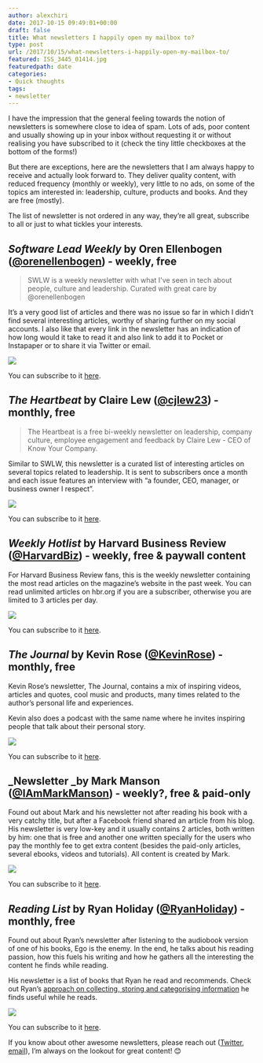 ```yaml
---
author: alexchiri
date: 2017-10-15 09:49:01+00:00
draft: false
title: What newsletters I happily open my mailbox to?
type: post
url: /2017/10/15/what-newsletters-i-happily-open-my-mailbox-to/
featured: ISS_3445_01414.jpg
featuredpath: date
categories:
- Quick thoughts
tags:
- newsletter
---
```


I have the impression that the general feeling towards the notion of newsletters is somewhere close to idea of spam. Lots of ads, poor content and usually showing up in your inbox without requesting it or without realising you have subscribed to it (check the tiny little checkboxes at the bottom of the forms!)

But there are exceptions, here are the newsletters that I am always happy to receive and actually look forward to. They deliver quality content, with reduced frequency (monthly or weekly), very little to no ads, on some of the topics am interested in: leadership, culture, products and books. And they are free (mostly).

The list of newsletter is not ordered in any way, they’re all great, subscribe to all or just to what tickles your interests.


## _Software Lead Weekly_ by Oren Ellenbogen ([@orenellenbogen](https://www.twitter.com/orenellenbogen)) - weekly, free




<blockquote>SWLW is a weekly newsletter with what I've seen in tech about people, culture and leadership. Curated with great care by @orenellenbogen</blockquote>


It’s a very good list of articles and there was no issue so far in which I didn’t find several interesting articles, worthy of sharing further on my social accounts. I also like that every link in the newsletter has an indication of how long would it take to read it and also link to add it to Pocket or Instapaper or to share it via Twitter or email.

[![](/img/2017/10/Screen-Shot-2017-10-15-at-10.35.43-1024x839.png)
](http://softwareleadweekly.com/)

You can subscribe to it [here](http://softwareleadweekly.com/).


## _The Heartbeat_ by Claire Lew ([@cjlew23](https://twitter.com/cjlew23)) - monthly, free




<blockquote>The Heartbeat is a free bi-weekly newsletter on leadership, company culture, employee engagement and feedback by Claire Lew - CEO of Know Your Company.</blockquote>


Similar to SWLW, this newsletter is a curated list of interesting articles on several topics related to leadership. It is sent to subscribers once a month and each issue features an interview with “a founder, CEO, manager, or business owner I respect”.

[![](/img/2017/10/Screen-Shot-2017-10-15-at-10.43.51-863x1024.png)
](https://knowyourcompany.com/learn/newsletter)

You can subscribe to it [here](https://knowyourcompany.com/learn/newsletter).


## _Weekly Hotlist_ by Harvard Business Review ([@HarvardBiz](https://twitter.com/HarvardBiz)) - weekly, free & paywall content


For Harvard Business Review fans, this is the weekly newsletter containing the most read articles on the magazine’s website in the past week. You can read unlimited articles on hbr.org if you are a subscriber, otherwise you are limited to 3 articles per day.

[![](/img/2017/10/Screen-Shot-2017-10-15-at-10.49.18-1024x618.png)
](https://hbr.org/email-newsletters)

You can subscribe to it [here](https://hbr.org/email-newsletters).


## _The Journal_ by Kevin Rose ([@KevinRose](https://twitter.com/kevinrose)) - monthly, free


Kevin Rose’s newsletter, The Journal, contains a mix of inspiring videos, articles and quotes, cool music and products, many times related to the author’s personal life and experiences.

Kevin also does a podcast with the same name where he invites inspiring people that talk about their personal story.

[![](/img/2017/10/Screen-Shot-2017-10-15-at-10.58.33-1024x930.png)
](http://www.thejournal.email/)

You can subscribe to it [here](http://www.thejournal.email/).


## _Newsletter _by Mark Manson ([@IAmMarkManson](https://twitter.com/IAmMarkManson)) - weekly?, free & paid-only


Found out about Mark and his newsletter not after reading his book with a very catchy title, but after a Facebook friend shared an article from his blog. His newsletter is very low-key and it usually contains 2 articles, both written by him: one that is free and another one written specially for the users who pay the monthly fee to get extra content (besides the paid-only articles, several ebooks, videos and tutorials). All content is created by Mark.

[![](/img/2017/10/Screen-Shot-2017-10-15-at-11.00.56-1024x973.png)
](https://markmanson.net/newsletter)

You can subscribe to it [here](https://markmanson.net/newsletter).


## _Reading List_ by Ryan Holiday ([@RyanHoliday](https://twitter.com/RyanHoliday)) - monthly, free


Found out about Ryan’s newsletter after listening to the audiobook version of one of his books, Ego is the enemy. In the end, he talks about his reading passion, how this fuels his writing and how he gathers all the interesting the content he finds while reading.

His newsletter is a list of books that Ryan he read and recommends. Check out Ryan’s [approach on collecting, storing and categorising information](https://ryanholiday.net/how-and-why-to-keep-a-commonplace-book/) he finds useful while he reads.

[![](/img/2017/10/Screen-Shot-2017-10-15-at-11.04.16-840x1024.png)
](https://ryanholiday.net/reading-newsletter/)

You can subscribe to it [here](https://ryanholiday.net/reading-newsletter/).

If you know about other awesome newsletters, please reach out ([Twitter](https://twitter.com/alexchiri), [email](mailto:alex@alexchiri.com)), I’m always on the lookout for great content! 😊
